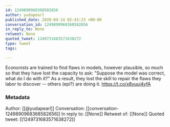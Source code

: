 ```yaml
---
id: 1249890968368582656
author: yudapearl
published_date: 2020-04-14 02:43:23 +00:00
conversation_id: 1249890968368582656
in_reply_to: None
retweet: None
quoted_tweet: 1249731683571638272
type: tweet
tags:

---
```


Econonists are trained to find flaws in models, however
plausible, so much so that they have lost the capacity to ask: "Suppose the model was correct, what do I do with it?" As a result, they lost the skill to repair the flaws they labor to discover -- others (epi?) are doing it. https://t.co/x8yuui4yfA

### Metadata

Author: [[@yudapearl]]
Conversation: [[conversation-1249890968368582656]]
In reply to: [[None]]
Retweet of: [[None]]
Quoted tweet: [[1249731683571638272]]
